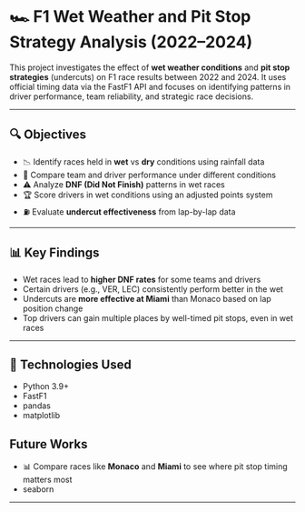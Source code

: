 # 🏎️ F1 Wet Weather and Pit Stop Strategy Analysis (2022–2024)

This project investigates the effect of **wet weather conditions** and **pit stop strategies** (undercuts) on F1 race results between 2022 and 2024. It uses official timing data via the FastF1 API and focuses on identifying patterns in driver performance, team reliability, and strategic race decisions.

---

## 🔍 Objectives

- 📉 Identify races held in **wet** vs **dry** conditions using rainfall data
- 🧮 Compare team and driver performance under different conditions
- ⚠️ Analyze **DNF (Did Not Finish)** patterns in wet races
- 🏆 Score drivers in wet conditions using an adjusted points system
- ⛽ Evaluate **undercut effectiveness** from lap-by-lap data


---

## 📊 Key Findings

- Wet races lead to **higher DNF rates** for some teams and drivers
- Certain drivers (e.g., VER, LEC) consistently perform better in the wet
- Undercuts are **more effective at Miami** than Monaco based on lap position change
- Top drivers can gain multiple places by well-timed pit stops, even in wet races

---

## 🧰 Technologies Used

- Python 3.9+
- FastF1
- pandas
- matplotlib

## Future Works
- 📊 Compare races like **Monaco** and **Miami** to see where pit stop timing matters most
- seaborn

---
